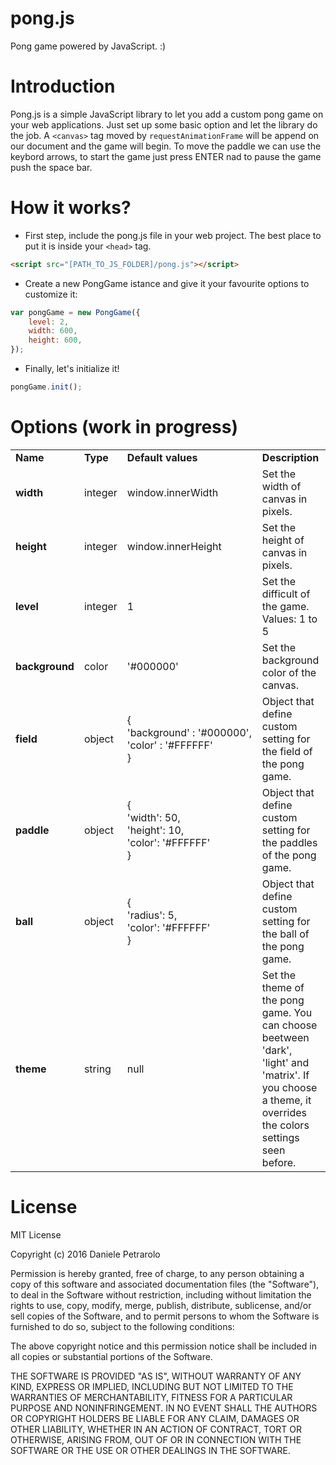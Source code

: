 pong.js
==============
Pong game powered by JavaScript. :)



Introduction
=============
Pong.js is a simple JavaScript library to let you add a custom pong game on your web applications.
Just set up some basic option and let the library do the job.
A ``<canvas>`` tag moved by ``requestAnimationFrame`` will be append on our document and the game will begin.
To move the paddle we can use the keybord arrows, to start the game just press ENTER nad to pause the game push the space bar.



How it works?
=============
- First step, include the pong.js file in your web project. The best place to put it is inside your ``<head>`` tag.
```html
<script src="[PATH_TO_JS_FOLDER]/pong.js"></script>
```
- Create a new PongGame istance and give it your favourite options to customize it:
```javascript
var pongGame = new PongGame({
	level: 2,
   	width: 600,
	height: 600,
});
```
- Finally, let's initialize it!
```javascript
pongGame.init();
```



Options (work in progress)
==========
<table>
					<tr>
						<td><strong>Name</strong></td>
						<td><strong>Type</strong></td>
						<td width="200"><strong>Default values</strong></td>
						<td><strong>Description</strong></td>
					</tr>
					<tr>
						<td><strong>width</strong></td>
						<td>integer</td>
						<td>window.innerWidth</td>
						<td>Set the width of canvas in pixels.</td>
					</tr>
					<tr>
						<td><strong>height</strong></td>
						<td>integer</td>
						<td>window.innerHeight</td>
						<td>Set the height of canvas in pixels.</td>
					</tr>
					<tr>
						<td><strong>level</strong></td>
						<td>integer</td>
						<td>1</td>
						<td>Set the difficult of the game. Values: 1 to 5</td>
					</tr>
					<tr>
						<td><strong>background</strong></td>
						<td>color</td>
						<td>'#000000'</td>
						<td>Set the background color of the canvas.</td>
					</tr>
					<tr>
						<td><strong>field</strong></td>
						<td>object</td>
						<td>{<br />'background' : '#000000',<br />'color' : '#FFFFFF'<br />}</td>
						<td>Object that define custom setting for the field of the pong game.</td>
					</tr>
					<tr>
						<td><strong>paddle</strong></td>
						<td>object</td>
						<td>{ <br />'width': 50, <br />'height': 10, <br />'color': '#FFFFFF' <br />}</td>
						<td>Object that define custom setting for the paddles of the pong game.</td>
					</tr>
					<tr>
						<td><strong>ball</strong></td>
						<td>object</td>
						<td>{<br /> 'radius': 5,<br /> 'color': '#FFFFFF' <br />}</td>
						<td>Object that define custom setting for the ball of the pong game.</td>
					</tr>
					<tr>
						<td><strong>theme</strong></td>
						<td>string</td>
						<td>null</td>
						<td>Set the theme of the pong game. You can choose beetween 'dark', 'light' and 'matrix'. If you choose a theme, it overrides the colors settings seen before.</td>
					</tr>
				</table>
				
				

License
=============
MIT License

Copyright (c) 2016 Daniele Petrarolo

Permission is hereby granted, free of charge, to any person obtaining a copy
of this software and associated documentation files (the "Software"), to deal
in the Software without restriction, including without limitation the rights
to use, copy, modify, merge, publish, distribute, sublicense, and/or sell
copies of the Software, and to permit persons to whom the Software is
furnished to do so, subject to the following conditions:

The above copyright notice and this permission notice shall be included in all
copies or substantial portions of the Software.

THE SOFTWARE IS PROVIDED "AS IS", WITHOUT WARRANTY OF ANY KIND, EXPRESS OR
IMPLIED, INCLUDING BUT NOT LIMITED TO THE WARRANTIES OF MERCHANTABILITY,
FITNESS FOR A PARTICULAR PURPOSE AND NONINFRINGEMENT. IN NO EVENT SHALL THE
AUTHORS OR COPYRIGHT HOLDERS BE LIABLE FOR ANY CLAIM, DAMAGES OR OTHER
LIABILITY, WHETHER IN AN ACTION OF CONTRACT, TORT OR OTHERWISE, ARISING FROM,
OUT OF OR IN CONNECTION WITH THE SOFTWARE OR THE USE OR OTHER DEALINGS IN THE
SOFTWARE.
